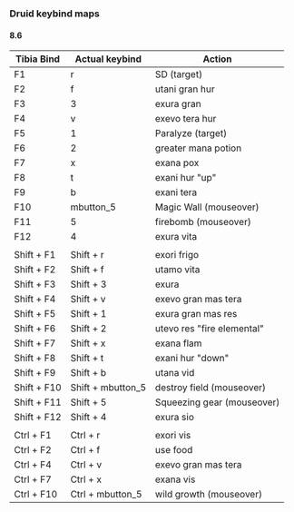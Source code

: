 ### Druid keybind maps

#### 8.6


| Tibia Bind  | Actual keybind    | Action                     |
| ----------- | ----------------- | -------------------------- |
| F1          | r                 | SD  (target)               |
| F2          | f                 | utani gran hur             |
| F3          | 3                 | exura gran                 |
| F4          | v                 | exevo tera hur             |
| F5          | 1                 | Paralyze (target)          |
| F6          | 2                 | greater mana potion        |
| F7          | x                 | exana pox                  |
| F8          | t                 | exani hur "up"             |
| F9          | b                 | exani tera                 |
| F10         | mbutton_5         | Magic Wall (mouseover)     |
| F11         | 5                 | firebomb (mouseover)       |
| F12         | 4                 | exura vita                 |
|             |                   |                            |
| Shift + F1  | Shift + r         | exori frigo                |
| Shift + F2  | Shift + f         | utamo vita                 |
| Shift + F3  | Shift + 3         | exura                      |
| Shift + F4  | Shift + v         | exevo gran mas tera        |
| Shift + F5  | Shift + 1         | exura gran mas res         |
| Shift + F6  | Shift + 2         | utevo res "fire elemental" |
| Shift + F7  | Shift + x         | exana flam                 |
| Shift + F8  | Shift + t         | exani hur "down"           |
| Shift + F9  | Shift + b         | utana vid                  |
| Shift + F10 | Shift + mbutton_5 | destroy field (mouseover)  |
| Shift + F11 | Shift + 5         | Squeezing gear (mouseover) |
| Shift + F12 | Shift + 4         | exura sio <TARGET>         |
|             |                   |                            |
| Ctrl + F1   | Ctrl + r          | exori vis                  |
| Ctrl + F2   | Ctrl + f          | use food                   |
| Ctrl + F4   | Ctrl + v          | exevo gran mas tera        |
| Ctrl + F7   | Ctrl + x          | exana vis                  |
| Ctrl + F10  | Ctrl + mbutton_5  | wild growth (mouseover)    |
